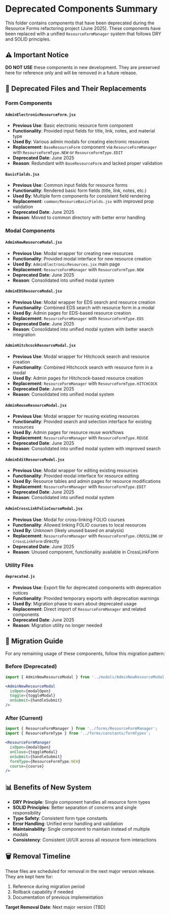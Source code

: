 # Deprecated Components Summary

This folder contains components that have been deprecated during the Resource Forms refactoring project (June 2025). These components have been replaced with a unified `ResourceFormManager` system that follows DRY and SOLID principles.

## ⚠️ Important Notice
**DO NOT USE** these components in new development. They are preserved here for reference only and will be removed in a future release.

## 📝 Deprecated Files and Their Replacements

### Form Components

#### `AdminElectronicResourceForm.jsx`
- **Previous Use**: Basic electronic resource form component
- **Functionality**: Provided input fields for title, link, notes, and material type
- **Used By**: Various admin modals for creating electronic resources
- **Replacement**: `BaseResourceForm` component via `ResourceFormManager` with `ResourceFormType.NEW` or `ResourceFormType.EDIT`
- **Deprecated Date**: June 2025
- **Reason**: Redundant with `BaseResourceForm` and lacked proper validation

#### `BasicFields.jsx`
- **Previous Use**: Common input fields for resource forms
- **Functionality**: Rendered basic form fields (title, link, notes, etc.)
- **Used By**: Multiple form components for consistent field rendering
- **Replacement**: `common/ResourceBasicFields.jsx` with improved prop validation
- **Deprecated Date**: June 2025
- **Reason**: Moved to common directory with better error handling

### Modal Components

#### `AdminNewResourceModal.jsx`
- **Previous Use**: Modal wrapper for creating new resources
- **Functionality**: Provided modal interface for new resource creation
- **Used By**: `AdminElectronicResources.jsx` main page
- **Replacement**: `ResourceFormManager` with `ResourceFormType.NEW`
- **Deprecated Date**: June 2025
- **Reason**: Consolidated into unified modal system

#### `AdminEDSResourceModal.jsx`
- **Previous Use**: Modal wrapper for EDS search and resource creation
- **Functionality**: Combined EDS search with resource form in a modal
- **Used By**: Admin pages for EDS-based resource creation
- **Replacement**: `ResourceFormManager` with `ResourceFormType.EDS`
- **Deprecated Date**: June 2025
- **Reason**: Consolidated into unified modal system with better search integration

#### `AdminHitchcockResourceModal.jsx`
- **Previous Use**: Modal wrapper for Hitchcock search and resource creation
- **Functionality**: Combined Hitchcock search with resource form in a modal
- **Used By**: Admin pages for Hitchcock-based resource creation
- **Replacement**: `ResourceFormManager` with `ResourceFormType.HITCHCOCK`
- **Deprecated Date**: June 2025
- **Reason**: Consolidated into unified modal system

#### `AdminReuseResourceModal.jsx`
- **Previous Use**: Modal wrapper for reusing existing resources
- **Functionality**: Provided search and selection interface for existing resources
- **Used By**: Admin pages for resource reuse workflows
- **Replacement**: `ResourceFormManager` with `ResourceFormType.REUSE`
- **Deprecated Date**: June 2025
- **Reason**: Consolidated into unified modal system with improved search

#### `AdminEditResourceModel.jsx`
- **Previous Use**: Modal wrapper for editing existing resources
- **Functionality**: Provided modal interface for resource editing
- **Used By**: Resource tables and admin pages for resource modifications
- **Replacement**: `ResourceFormManager` with `ResourceFormType.EDIT`
- **Deprecated Date**: June 2025
- **Reason**: Consolidated into unified modal system

#### `AdminCrossLinkFolioCourseModal.jsx`
- **Previous Use**: Modal for cross-linking FOLIO courses
- **Functionality**: Allowed linking FOLIO courses to local resources
- **Used By**: Unknown (likely unused based on analysis)
- **Replacement**: `ResourceFormManager` with `ResourceFormType.CROSSLINK` or `CrossLinkForm` directly
- **Deprecated Date**: June 2025
- **Reason**: Unused component, functionality available in CrossLinkForm

### Utility Files

#### `deprecated.js`
- **Previous Use**: Export file for deprecated components with deprecation notices
- **Functionality**: Provided temporary exports with deprecation warnings
- **Used By**: Migration phase to warn about deprecated usage
- **Replacement**: Direct import of `ResourceFormManager` and related components
- **Deprecated Date**: June 2025
- **Reason**: Migration utility no longer needed

## 🔄 Migration Guide

For any remaining usage of these components, follow this migration pattern:

### Before (Deprecated)
```jsx
import { AdminNewResourceModal } from '../modals/AdminNewResourceModal';

<AdminNewResourceModal 
  isOpen={modalOpen} 
  toggle={toggleModal} 
  onSubmit={handleSubmit} 
/>
```

### After (Current)
```jsx
import { ResourceFormManager } from '../forms/ResourceFormManager';
import { ResourceFormType } from '../forms/constants/formTypes';

<ResourceFormManager
  isOpen={modalOpen}
  onClose={toggleModal}
  onSubmit={handleSubmit}
  formType={ResourceFormType.NEW}
  course={course}
/>
```

## 📊 Benefits of New System

- **DRY Principle**: Single component handles all resource form types
- **SOLID Principles**: Better separation of concerns and single responsibility
- **Type Safety**: Consistent form type constants
- **Error Handling**: Unified error handling and validation
- **Maintainability**: Single component to maintain instead of multiple modals
- **Consistency**: Consistent UI/UX across all resource form interactions

## 🗑️ Removal Timeline

These files are scheduled for removal in the next major version release. They are kept here for:
1. Reference during migration period
2. Rollback capability if needed
3. Documentation of previous implementation

**Target Removal Date**: Next major version (TBD)
